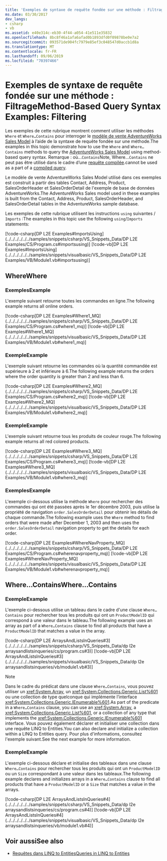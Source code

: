 ```yaml
---
title: 'Exemples de syntaxe de requête fondée sur une méthode : Filtrage'
ms.date: 03/30/2017
dev_langs:
- csharp
- vb
ms.assetid: e40e314c-eb30-4f44-a054-41e511e35832
ms.openlocfilehash: 8bc8f46a1afa6afad0b1893dfd0f09878be0e7a2
ms.sourcegitcommit: 093571de904fc7979e85ef3c048547d0accb1d8a
ms.translationtype: MT
ms.contentlocale: fr-FR
ms.lasthandoff: 09/06/2019
ms.locfileid: "70397466"
---
```

# <a name="method-based-query-syntax-examples-filtering"></a><span data-ttu-id="97858-102">Exemples de syntaxe de requête fondée sur une méthode : Filtrage</span><span class="sxs-lookup"><span data-stu-id="97858-102">Method-Based Query Syntax Examples: Filtering</span></span>
<span data-ttu-id="97858-103">Les exemples de cette rubrique montrent comment utiliser les méthodes `Where` et `Where…Contains` pour interroger le [modèle de vente AdventureWorks Sales Model](https://github.com/Microsoft/sql-server-samples/releases/tag/adventureworks) à l’aide de la syntaxe de requête fondée sur une méthode.</span><span class="sxs-lookup"><span data-stu-id="97858-103">The examples in this topic demonstrate how to use the `Where` and `Where…Contains` methods to query the [AdventureWorks Sales Model](https://github.com/Microsoft/sql-server-samples/releases/tag/adventureworks) using method-based query syntax.</span></span> <span data-ttu-id="97858-104">Remarque : où...`Contains`</span><span class="sxs-lookup"><span data-stu-id="97858-104">Note, Where…`Contains`</span></span> <span data-ttu-id="97858-105">ne peut pas être utilisé dans le cadre d’une [requête compilée](compiled-queries-linq-to-entities.md).</span><span class="sxs-lookup"><span data-stu-id="97858-105">cannot be used as a part of a [compiled query](compiled-queries-linq-to-entities.md).</span></span>  
  
 <span data-ttu-id="97858-106">Le modèle de vente AdventureWorks Sales Model utilisé dans ces exemples est construit à partir des tables Contact, Address, Product, SalesOrderHeader et SalesOrderDetail de l'exemple de base de données AdventureWorks.</span><span class="sxs-lookup"><span data-stu-id="97858-106">The AdventureWorks Sales model used in these examples is built from the Contact, Address, Product, SalesOrderHeader, and SalesOrderDetail tables in the AdventureWorks sample database.</span></span>  
  
 <span data-ttu-id="97858-107">Les exemples de cette rubrique utilisent les instructions `using` suivantes / `Imports` :</span><span class="sxs-lookup"><span data-stu-id="97858-107">The examples in this topic use the following `using`/`Imports` statements:</span></span>  
  
 [!code-csharp[DP L2E Examples#ImportsUsing](../../../../../../samples/snippets/csharp/VS_Snippets_Data/DP L2E Examples/CS/Program.cs#importsusing)]
 [!code-vb[DP L2E Examples#ImportsUsing](../../../../../../samples/snippets/visualbasic/VS_Snippets_Data/DP L2E Examples/VB/Module1.vb#importsusing)]  
  
## <a name="where"></a><span data-ttu-id="97858-108">Where</span><span class="sxs-lookup"><span data-stu-id="97858-108">Where</span></span>  
  
### <a name="example"></a><span data-ttu-id="97858-109">Exemples</span><span class="sxs-lookup"><span data-stu-id="97858-109">Example</span></span>  
 <span data-ttu-id="97858-110">L'exemple suivant retourne toutes les commandes en ligne.</span><span class="sxs-lookup"><span data-stu-id="97858-110">The following example returns all online orders.</span></span>  
  
 [!code-csharp[DP L2E Examples#Where1_MQ](../../../../../../samples/snippets/csharp/VS_Snippets_Data/DP L2E Examples/CS/Program.cs#where1_mq)]
 [!code-vb[DP L2E Examples#Where1_MQ](../../../../../../samples/snippets/visualbasic/VS_Snippets_Data/DP L2E Examples/VB/Module1.vb#where1_mq)]  
  
### <a name="example"></a><span data-ttu-id="97858-111">Exemple</span><span class="sxs-lookup"><span data-stu-id="97858-111">Example</span></span>  
 <span data-ttu-id="97858-112">L'exemple suivant retourne les commandes où la quantité commandée est supérieure à 2 et inférieure à 6.</span><span class="sxs-lookup"><span data-stu-id="97858-112">The following example returns the orders where the order quantity is greater than 2 and less than 6.</span></span>  
  
 [!code-csharp[DP L2E Examples#Where2_MQ](../../../../../../samples/snippets/csharp/VS_Snippets_Data/DP L2E Examples/CS/Program.cs#where2_mq)]
 [!code-vb[DP L2E Examples#Where2_MQ](../../../../../../samples/snippets/visualbasic/VS_Snippets_Data/DP L2E Examples/VB/Module1.vb#where2_mq)]  
  
### <a name="example"></a><span data-ttu-id="97858-113">Exemple</span><span class="sxs-lookup"><span data-stu-id="97858-113">Example</span></span>  
 <span data-ttu-id="97858-114">L'exemple suivant retourne tous les produits de couleur rouge.</span><span class="sxs-lookup"><span data-stu-id="97858-114">The following example returns all red colored products.</span></span>  
  
 [!code-csharp[DP L2E Examples#Where3_MQ](../../../../../../samples/snippets/csharp/VS_Snippets_Data/DP L2E Examples/CS/Program.cs#where3_mq)]
 [!code-vb[DP L2E Examples#Where3_MQ](../../../../../../samples/snippets/visualbasic/VS_Snippets_Data/DP L2E Examples/VB/Module1.vb#where3_mq)]  
  
### <a name="example"></a><span data-ttu-id="97858-115">Exemples</span><span class="sxs-lookup"><span data-stu-id="97858-115">Example</span></span>  
 <span data-ttu-id="97858-116">L'exemple ci-dessous utilise la méthode `Where` pour rechercher des commandes qui ont été passées après le 1er décembre 2003, puis utilise la propriété de navigation `order.SalesOrderDetail` pour obtenir les détails de chaque commande.</span><span class="sxs-lookup"><span data-stu-id="97858-116">The following example uses the `Where` method to find orders that were made after December 1, 2003 and then uses the `order.SalesOrderDetail` navigation property to get the details for each order.</span></span>  
  
 [!code-csharp[DP L2E Examples#WhereNavProperty_MQ](../../../../../../samples/snippets/csharp/VS_Snippets_Data/DP L2E Examples/CS/Program.cs#wherenavproperty_mq)]
 [!code-vb[DP L2E Examples#WhereNavProperty_MQ](../../../../../../samples/snippets/visualbasic/VS_Snippets_Data/DP L2E Examples/VB/Module1.vb#wherenavproperty_mq)]  
  
## <a name="wherecontains"></a><span data-ttu-id="97858-117">Where…Contains</span><span class="sxs-lookup"><span data-stu-id="97858-117">Where…Contains</span></span>  
  
### <a name="example"></a><span data-ttu-id="97858-118">Exemple</span><span class="sxs-lookup"><span data-stu-id="97858-118">Example</span></span>  
 <span data-ttu-id="97858-119">L'exemple ci-dessous utilise un tableau dans le cadre d'une clause `Where…Contains` pour rechercher tous les produits qui ont un `ProductModelID` qui correspond à une valeur dans le tableau.</span><span class="sxs-lookup"><span data-stu-id="97858-119">The following example uses an array as part of a `Where…Contains` clause to find all products that have a `ProductModelID` that matches a value in the array.</span></span>  
  
 [!code-csharp[DP L2E ArraysAndListsInQueries#3](../../../../../../samples/snippets/csharp/VS_Snippets_Data/dp l2e arraysandlistsinqueries/cs/program.cs#3)]
 [!code-vb[DP L2E ArraysAndListsInQueries#3](../../../../../../samples/snippets/visualbasic/VS_Snippets_Data/dp l2e arraysandlistsinqueries/vb/module1.vb#3)]  
  
> [!NOTE]
> <span data-ttu-id="97858-120">Dans le cadre du prédicat dans une clause `Where…Contains`, vous pouvez utiliser un <xref:System.Array>, un <xref:System.Collections.Generic.List%601> ou une collection de type quelconque qui implémente l’interface <xref:System.Collections.Generic.IEnumerable%601>.</span><span class="sxs-lookup"><span data-stu-id="97858-120">As part of the predicate in a `Where…Contains` clause, you can use an <xref:System.Array>, a <xref:System.Collections.Generic.List%601>, or a collection of any type that implements the <xref:System.Collections.Generic.IEnumerable%601> interface.</span></span> <span data-ttu-id="97858-121">Vous pouvez également déclarer et initialiser une collection dans une requête LINQ to Entities.</span><span class="sxs-lookup"><span data-stu-id="97858-121">You can also declare and initialize a collection within a LINQ to Entities query.</span></span> <span data-ttu-id="97858-122">Pour plus d'informations, consultez l'exemple suivant.</span><span class="sxs-lookup"><span data-stu-id="97858-122">See the next example for more information.</span></span>  
  
### <a name="example"></a><span data-ttu-id="97858-123">Exemple</span><span class="sxs-lookup"><span data-stu-id="97858-123">Example</span></span>  
 <span data-ttu-id="97858-124">L'exemple ci-dessous déclare et initialise des tableaux dans une clause `Where…Contains` pour rechercher tous les produits qui ont un `ProductModelID` ou un `Size` correspondant à une valeur dans les tableaux.</span><span class="sxs-lookup"><span data-stu-id="97858-124">The following example declares and initializes arrays in a `Where…Contains` clause to find all products that have a `ProductModelID` or a `Size` that matches a value in the arrays.</span></span>  
  
 [!code-csharp[DP L2E ArraysAndListsInQueries#4](../../../../../../samples/snippets/csharp/VS_Snippets_Data/dp l2e arraysandlistsinqueries/cs/program.cs#4)]
 [!code-vb[DP L2E ArraysAndListsInQueries#4](../../../../../../samples/snippets/visualbasic/VS_Snippets_Data/dp l2e arraysandlistsinqueries/vb/module1.vb#4)]  
  
## <a name="see-also"></a><span data-ttu-id="97858-125">Voir aussi</span><span class="sxs-lookup"><span data-stu-id="97858-125">See also</span></span>

- [<span data-ttu-id="97858-126">Requêtes dans LINQ to Entities</span><span class="sxs-lookup"><span data-stu-id="97858-126">Queries in LINQ to Entities</span></span>](queries-in-linq-to-entities.md)
